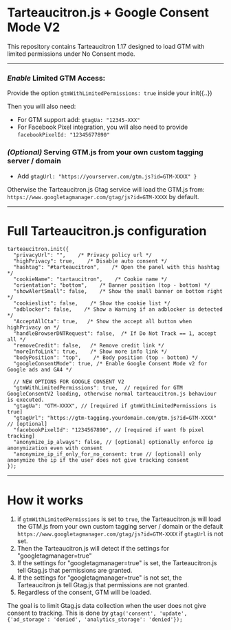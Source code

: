 # Tarteaucitron.js + Google Consent Mode V2

This repository contains Tarteaucitron 1.17 designed to load GTM with limited permissions under No Consent mode.

---

### *Enable* Limited GTM Access:

Provide the option `gtmWithLimitedPermissions: true` inside your init({..})

Then you will also need:
- For GTM support add: `gtagUa: "12345-XXX"`
- For Facebook Pixel integration, you will also need to provide `facebookPixelId: "12345677890"`


### _(Optional)_ Serving GTM.js from your own custom tagging server / domain
- Add  `gtagUrl: "https://yourserver.com/gtm.js?id=GTM-XXXX" }`

Otherwise the Tarteaucitron.js Gtag service will load the GTM.js from: `https://www.googletagmanager.com/gtag/js?id=GTM-XXXX` by default.


----

# Full Tarteaucitron.js configuration
```
tarteaucitron.init({
  "privacyUrl": "",    /* Privacy policy url */ 
  "highPrivacy": true,    /* Disable auto consent */ 
  "hashtag": "#tarteaucitron",    /* Open the panel with this hashtag */ 
  "cookieName": "tartaucitron",    /* Cookie name */ 
  "orientation": "bottom",    /* Banner position (top - bottom) */ 
  "showAlertSmall": false,    /* Show the small banner on bottom right */ 
  "cookieslist": false,    /* Show the cookie list */ 
  "adblocker": false,    /* Show a Warning if an adblocker is detected */ 
  "AcceptAllCta": true,   /* Show the accept all button when highPrivacy on */ 
  "handleBrowserDNTRequest": false,  /* If Do Not Track == 1, accept all */ 
  "removeCredit": false,   /* Remove credit link */
  "moreInfoLink": true,    /* Show more info link */ 
  "bodyPosition": "top",    /* Body position (top - bottom) */
  "googleConsentMode": true, /* Enable Google Consent Mode v2 for Google ads and GA4 */

  // NEW OPTIONS FOR GOOGLE CONSENT V2
  "gtmWithLimitedPermissions": true,  // required for GTM GoogleConsentV2 loading, otherwise normal tarteaucitron.js behaviour is executed.  
  "gtagUa": "GTM-XXXX", // [required if gtmWithLimitedPermissions is true]
  "gtagUrl": "https://gtm-tagging.yourdomain.com/gtm.js?id=GTM-XXXX" // [optional]
  "facebookPixelId": "1234567890", // [required if want fb pixel tracking]
  "anonymize_ip_always": false, // [optional] optionally enforce ip anonymization even with consent
  "anonymize_ip_if_only_for_no_consent: true // [optional] only anonymize the ip if the user does not give tracking consent
});
```

---

# How it works
1. if `gtmWithLimitedPermissions` is set to `true`, the Tarteaucitron.js will load the GTM.js from your own custom tagging server / domain or the default `https://www.googletagmanager.com/gtag/js?id=GTM-XXXX` if `gtagUrl` is not set.
2. Then the Tarteaucitron.js will detect if the settings for "googletagmanager=true"
3. If the settings for "googletagmanager=true" is set, the Tarteaucitron.js tell Gtag.js that permissions are granted.
4. If the settings for "googletagmanager=true" is not set, the Tarteaucitron.js tell Gtag.js that permissions are not granted.
5. Regardless of the consent, GTM will be loaded.

The goal is to limit Gtag.js data collection when the user does not give consent to tracking.
This is done by `gtag('consent', 'update', {'ad_storage': 'denied', 'analytics_storage': 'denied'});`
